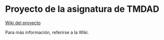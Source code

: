 # Proyecto de la asignatura de TMDAD

[Wiki del proyecto](https://github.com/Danny2411/TMDAD_2019/wiki)

Para más información, referirse a la Wiki.


